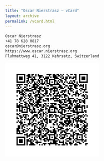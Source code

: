 ```yaml
---
title: "Oscar Nierstrasz — vCard"
layout: archive
permalink: /vcard.html
---
```


	Oscar Nierstrasz
	+41 78 628 0817
	oscar@nierstrasz.org
	https://www.oscar.nierstrasz.org
	Fluhmattweg 41, 3122 Kehrsatz, Switzerland

![vcard](/files/on-home-vcard.png)
